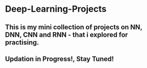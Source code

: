 # Deep-Learning-Projects

## This is my mini collection of projects on NN, DNN, CNN and RNN - that i explored for practising.

## Updation in Progress!, Stay Tuned!
